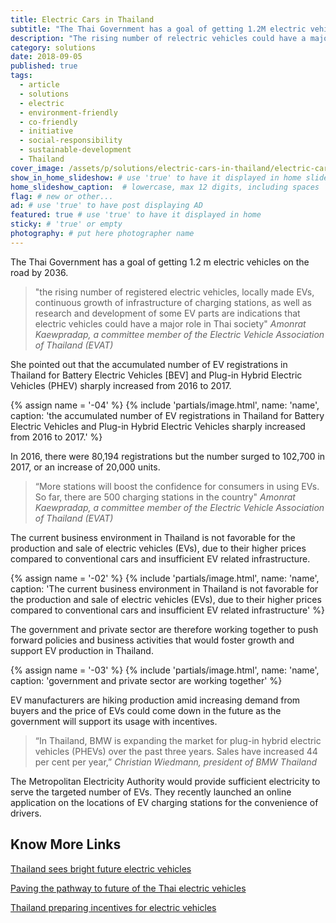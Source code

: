 ```yaml
---
title: Electric Cars in Thailand
subtitle: "The Thai Government has a goal of getting 1.2M electric vehicles on the road by 2036."
description: "The rising number of relectric vehicles could have a major role in our society said Amonrat Kaewpradap of the Electric Vehicle Association of Thailand."
category: solutions
date: 2018-09-05
published: true
tags:
  - article
  - solutions
  - electric
  - environment-friendly
  - co-friendly
  - initiative
  - social-responsibility
  - sustainable-development
  - Thailand
cover_image: /assets/p/solutions/electric-cars-in-thailand/electric-cars-in-thailand.jpg
show_in_home_slideshow: # use 'true' to have it displayed in home slideshow
home_slideshow_caption:  # lowercase, max 12 digits, including spaces
flag: # new or other...
ad: # use 'true' to have post displaying AD
featured: true # use 'true' to have it displayed in home
sticky: # 'true' or empty
photography: # put here photographer name
---
```


The Thai Government has a goal of getting 1.2 m electric vehicles on the road by 2036.

>"the rising number of registered electric vehicles, locally made EVs, continuous growth of infrastructure of charging stations, as well as research and development of some EV parts are indications that electric vehicles could have a major role in Thai society" _Amonrat Kaewpradap, a committee member of the Electric Vehicle Association of Thailand (EVAT)_

She pointed out that the accumulated number of EV registrations in Thailand for Battery Electric Vehicles [BEV] and Plug-in Hybrid Electric Vehicles (PHEV) sharply increased from 2016 to 2017.

{% assign name = '-04' %}
{% include 'partials/image.html', name: 'name', caption: 'the accumulated number of EV registrations in Thailand for Battery Electric Vehicles and Plug-in Hybrid Electric Vehicles sharply increased from 2016 to 2017.' %}



In 2016, there were 80,194 registrations but the number surged to 102,700 in 2017, or an increase of 20,000 units.

>“More stations will boost the confidence for consumers in using EVs. So far, there are 500 charging stations in the country" _Amonrat Kaewpradap, a committee member of the Electric Vehicle Association of Thailand (EVAT)_

The current business environment in Thailand is not favorable for the production and sale of electric vehicles (EVs), due to their higher prices compared to conventional cars and insufficient EV related infrastructure.

{% assign name = '-02' %}
{% include 'partials/image.html', name: 'name', caption: 'The current business environment in Thailand is not favorable for the production and sale of electric vehicles (EVs), due to their higher prices compared to conventional cars and insufficient EV related infrastructure' %}



The government and private sector are therefore working together to push forward policies and business activities that would foster growth and support EV production in Thailand.

{% assign name = '-03' %}
{% include 'partials/image.html', name: 'name', caption: 'government and private sector are working together' %}



EV manufacturers are hiking production amid increasing demand from buyers
and the price of EVs could come down in the future as the government will support its usage with incentives.

>“In Thailand, BMW is expanding the market for plug-in hybrid electric vehicles (PHEVs) over the past three years. Sales have increased 44 per cent per year,” _Christian Wiedmann, president of BMW Thailand_

The Metropolitan Electricity Authority would provide sufficient electricity to serve the targeted number of EVs.  They recently launched an online application on the locations of EV charging stations for the convenience of drivers.


## Know More Links

[Thailand sees bright future electric vehicles](https://www.wardsauto.com/engines/thailand-sees-bright-future-electric-vehicles)

[Paving the pathway to future of the Thai electric vehicles](https://www.scbeic.com/en/detail/product/2441)

[Thailand preparing incentives for electric vehicles](http://thaiembdc.org/2017/03/27/thailand-preparing-incentives-for-electric-vehicles/)
